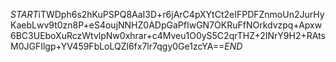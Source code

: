 $START$iTWDph6s2hKuPSPQ8AaI3D+r6jArC4pXYtCt2eIFPDFZnmoUn2JurHyKaebLwv9t0zn8P+eS4oujNNHZ0ADpGaPfIwGN7OKRuFfNOrkdvzpq+Apxw6BC3UEboXuRczWtvlpNw0xhrar+c4Mveu1O0yS5C2qrTHZ+2INrY9H2+RAtsM0JGFIlgp+YV459FbLoLQZl6fx7lr7qgy0Ge1zcYA==$END$